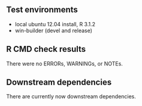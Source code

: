 ## Test environments
* local ubuntu 12.04 install, R 3.1.2
* win-builder (devel and release)

## R CMD check results
There were no ERRORs, WARNINGs, or NOTEs. 

## Downstream dependencies
There are currently now downstream dependencies.